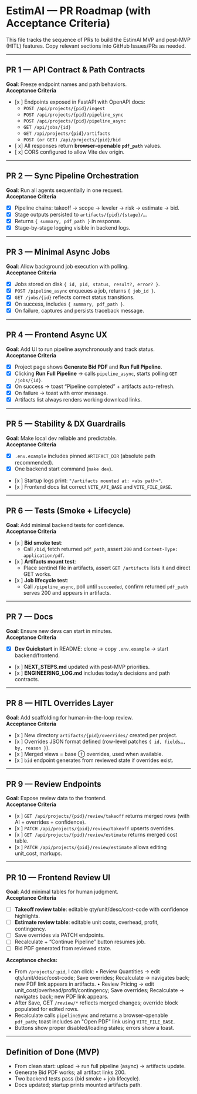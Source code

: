 # EstimAI — PR Roadmap (with Acceptance Criteria)

This file tracks the sequence of PRs to build the EstimAI MVP and post-MVP (HITL) features. Copy relevant sections into GitHub Issues/PRs as needed.

---

## PR 1 — API Contract & Path Contracts
**Goal**: Freeze endpoint names and path behaviors.  
**Acceptance Criteria**
- [x ] Endpoints exposed in FastAPI with OpenAPI docs:  
  - `POST /api/projects/{pid}/ingest`  
  - `POST /api/projects/{pid}/pipeline_sync`  
  - `POST /api/projects/{pid}/pipeline_async`  
  - `GET /api/jobs/{id}`  
  - `GET /api/projects/{pid}/artifacts`  
  - `POST (or GET) /api/projects/{pid}/bid`  
- [ x] All responses return **browser-openable `pdf_path`** values.  
- [ x] CORS configured to allow Vite dev origin.  

---

## PR 2 — Sync Pipeline Orchestration
**Goal**: Run all agents sequentially in one request.  
**Acceptance Criteria**
- [X] Pipeline chains: takeoff → scope → leveler → risk → estimate → bid.  
- [x] Stage outputs persisted to `artifacts/{pid}/{stage}/…`.  
- [X] Returns `{ summary, pdf_path }` in response.  
- [x] Stage-by-stage logging visible in backend logs.  

---

## PR 3 — Minimal Async Jobs
**Goal**: Allow background job execution with polling.  
**Acceptance Criteria**
- [X] Jobs stored on disk `{ id, pid, status, result?, error? }`.  
- [X] `POST /pipeline_async` enqueues a job, returns `{ job_id }`.  
- [X] `GET /jobs/{id}` reflects correct status transitions.  
- [X] On success, includes `{ summary, pdf_path }`.  
- [X] On failure, captures and persists traceback message.  

---

## PR 4 — Frontend Async UX
**Goal**: Add UI to run pipeline asynchronously and track status.  
**Acceptance Criteria**
- [X] Project page shows **Generate Bid PDF** and **Run Full Pipeline**.  
- [X] Clicking **Run Full Pipeline** → calls `pipeline_async`, starts polling `GET /jobs/{id}`.  
- [X] On success → toast “Pipeline completed” + artifacts auto-refresh.  
- [X] On failure → toast with error message.  
- [X] Artifacts list always renders working download links.  

---

## PR 5 — Stability & DX Guardrails
**Goal**: Make local dev reliable and predictable.  
**Acceptance Criteria**
- [x] `.env.example` includes pinned `ARTIFACT_DIR` (absolute path recommended).  
- [x] One backend start command (`make dev`).  
- [x ] Startup logs print: `"/artifacts mounted at: <abs path>"`.  
- [x ] Frontend docs list correct `VITE_API_BASE` and `VITE_FILE_BASE`.  

---

## PR 6 — Tests (Smoke + Lifecycle)
**Goal**: Add minimal backend tests for confidence.  
**Acceptance Criteria**
- [x ] **Bid smoke test**:  
  - Call `/bid`, fetch returned `pdf_path`, assert `200` and `Content-Type: application/pdf`.  
- [x ] **Artifacts mount test**:  
  - Place sentinel file in artifacts, assert `GET /artifacts` lists it and direct GET works.  
- [x ] **Job lifecycle test**:  
  - Call `/pipeline_async`, poll until `succeeded`, confirm returned `pdf_path` serves 200 and appears in artifacts.  

---

## PR 7 — Docs
**Goal**: Ensure new devs can start in minutes.  
**Acceptance Criteria**
- [x] **Dev Quickstart** in README: clone → copy `.env.example` → start backend/frontend.  
- [x ] **NEXT_STEPS.md** updated with post-MVP priorities.  
- [x ] **ENGINEERING_LOG.md** includes today’s decisions and path contracts.  

---

## PR 8 — HITL Overrides Layer
**Goal**: Add scaffolding for human-in-the-loop review.  
**Acceptance Criteria**
- [x ] New directory `artifacts/{pid}/overrides/` created per project.  
- [x ] Overrides JSON format defined (row-level patches `{ id, fields…, by, reason }`).  
- [x ] Merged views = base ⊕ overrides, used when available.  
- [x ] `bid` endpoint generates from reviewed state if overrides exist.  

---

## PR 9 — Review Endpoints
**Goal**: Expose review data to the frontend.  
**Acceptance Criteria**
- [x ] `GET /api/projects/{pid}/review/takeoff` returns merged rows (with AI + overrides + confidence).  
- [x ] `PATCH /api/projects/{pid}/review/takeoff` upserts overrides.  
- [x ] `GET /api/projects/{pid}/review/estimate` returns merged cost table.  
- [x ] `PATCH /api/projects/{pid}/review/estimate` allows editing unit_cost, markups.  

---

## PR 10 — Frontend Review UI
**Goal**: Add minimal tables for human judgment.  
**Acceptance Criteria**
- [ ] **Takeoff review table**: editable qty/unit/desc/cost-code with confidence highlights.  
- [ ] **Estimate review table**: editable unit costs, overhead, profit, contingency.  
- [ ] Save overrides via PATCH endpoints.  
- [ ] Recalculate + “Continue Pipeline” button resumes job.  
- [ ] Bid PDF generated from reviewed state.  

**Acceptance checks:**
- From `/projects/:pid`, I can click:
  • Review Quantities → edit qty/unit/desc/cost-code; Save overrides; Recalculate → navigates back; new PDF link appears in artifacts.
  • Review Pricing → edit unit_cost/overhead/profit/contingency; Save overrides; Recalculate → navigates back; new PDF link appears.
- After Save, GET `/review/*` reflects merged changes; override block populated for edited rows.
- Recalculate calls `pipelineSync` and returns a browser-openable `pdf_path`; toast includes an "Open PDF" link using `VITE_FILE_BASE`.
- Buttons show proper disabled/loading states; errors show a toast.

---

## Definition of Done (MVP)
- From clean start: upload → run full pipeline (async) → artifacts update.  
- Generate Bid PDF works; all artifact links 200.  
- Two backend tests pass (bid smoke + job lifecycle).  
- Docs updated; startup prints mounted artifacts path.  
